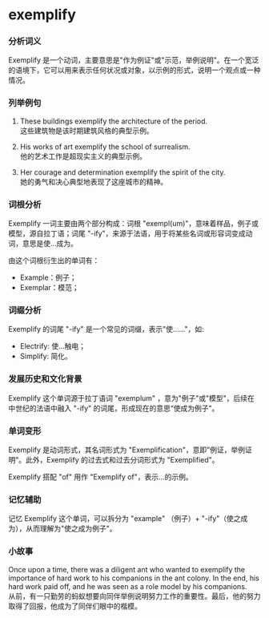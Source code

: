 # exemplify

### 分析词义

  

Exemplify 是一个动词，主要意思是"作为例证"或"示范，举例说明"。在一个宽泛的语境下，它可以用来表示任何状况或对象，以示例的形式，说明一个观点或一种情况。

  

### 列举例句

  

1.  These buildings exemplify the architecture of the period.  
    这些建筑物是该时期建筑风格的典型示例。
    
      
    
2.  His works of art exemplify the school of surrealism.  
    他的艺术工作是超现实主义的典型示例。
    
      
    
3.  Her courage and determination exemplify the spirit of the city.  
    她的勇气和决心典型地表现了这座城市的精神。
    
      
    

  

### 词根分析

  

Exemplify 一词主要由两个部分构成：词根 "exempl(um)"，意味着样品，例子或模型，源自拉丁语；词尾 "-ify"，来源于法语，用于将某些名词或形容词变成动词，意思是使…成为。

  

由这个词根衍生出的单词有：

  

*   Example：例子；
*   Exemplar：模范；

  

### 词缀分析

  

Exemplify 的词尾 "-ify" 是一个常见的词缀，表示"使……"，如:

  

*   Electrify: 使…触电；
*   Simplify: 简化。

  

### 发展历史和文化背景

  

Exemplify 这个单词源于拉丁语词 "exemplum" ，意为"例子"或"模型"，后续在中世纪的法语中融入 "-ify" 的词尾，形成现在的意思“使成为例子"。

  

### 单词变形

  

Exemplify 是动词形式，其名词形式为 "Exemplification"，意即"例证，举例证明"。此外，Exemplify 的过去式和过去分词形式为 "Exemplified"。

  

Exemplify 搭配 "of" 用作 "Exemplify of"，表示…的示例。

  

### 记忆辅助

  

记忆 Exemplify 这个单词，可以拆分为 "example" （例子）+ "-ify"（使之成为），从而理解为"使之成为例子"。

  

### 小故事

  

Once upon a time, there was a diligent ant who wanted to exemplify the importance of hard work to his companions in the ant colony. In the end, his hard work paid off, and he was seen as a role model by his companions.  
从前，有一只勤劳的蚂蚁想要向同伴举例说明努力工作的重要性。最后，他的努力取得了回报，他成为了同伴们眼中的楷模。

